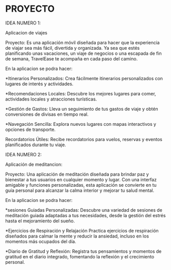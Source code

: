 # PROYECTO

IDEA NUMERO 1:
<p>
Aplicacion de viajes
</p>
Proyecto:
Es una aplicación móvil diseñada para hacer que la experiencia de viajar sea más fácil, divertida y organizada. Ya sea que estés planificando unas vacaciones, un viaje de negocios o una escapada de fin de semana, TravelEase te acompaña en cada paso del camino.

<p>
En la aplicacion se podra hacer:
</p>
*Itinerarios Personalizados:
Crea fácilmente itinerarios personalizados con lugares de interés y actividades.

*Recomendaciones Locales:
Descubre los mejores lugares para comer, actividades locales y atracciones turísticas.

*Gestión de Gastos:
Lleva un seguimiento de tus gastos de viaje y obtén conversiones de divisas en tiempo real.

*Navegación Sencilla:
Explora nuevos lugares con mapas interactivos y opciones de transporte.

Recordatorios Útiles:
Recibe recordatorios para vuelos, reservas y eventos planificados durante tu viaje.

</p>

IDEA NUMERO 2:
<p>
Aplicación de meditancion:
</p>
Proyecto:
Una aplicación de meditación diseñada para brindar paz y bienestar a tus usuarios en cualquier momento y lugar. Con una interfaz amigable y funciones personalizadas, esta aplicación se convierte en tu guía personal para alcanzar la calma interior y mejorar tu salud mental.

<p>
En la aplicacion se podra hacer:
</p>
*sesiones Guiadas Personalizadas:
Descubre una variedad de sesiones de meditación guiada adaptadas a tus necesidades, desde la gestión del estrés hasta el mejoramiento del sueño.

*Ejercicios de Respiración y Relajación
Practica ejercicios de respiración diseñados para calmar la mente y reducir la ansiedad, incluso en los momentos más ocupados del día.

*Diario de Gratitud y Reflexión:
Registra tus pensamientos y momentos de gratitud en el diario integrado, fomentando la reflexión y el crecimiento personal.

</p>
